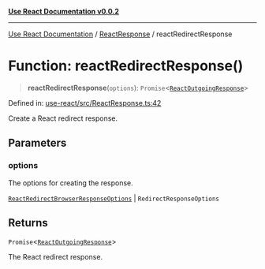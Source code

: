 [**Use React Documentation v0.0.2**](../../README.md)

***

[Use React Documentation](../../modules.md) / [ReactResponse](../README.md) / reactRedirectResponse

# Function: reactRedirectResponse()

> **reactRedirectResponse**(`options`): `Promise`\<[`ReactOutgoingResponse`](../../declarations/type-aliases/ReactOutgoingResponse.md)\>

Defined in: [use-react/src/ReactResponse.ts:42](https://github.com/stonemjs/use-react/blob/35b6e6a63b128df8b7d2db68dda3eb3286adfc69/src/ReactResponse.ts#L42)

Create a React redirect response.

## Parameters

### options

The options for creating the response.

[`ReactRedirectBrowserResponseOptions`](../../ReactRedirectBrowserResponse/interfaces/ReactRedirectBrowserResponseOptions.md) | `RedirectResponseOptions`

## Returns

`Promise`\<[`ReactOutgoingResponse`](../../declarations/type-aliases/ReactOutgoingResponse.md)\>

The React redirect response.
